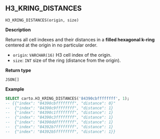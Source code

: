 ## H3_KRING_DISTANCES

```sql:signature
H3_KRING_DISTANCES(origin, size)
```

**Description**

Returns all cell indexes and their distances in a **filled hexagonal k-ring** centered at the origin in no particular order.

* `origin`: `VARCHAR(16)` H3 cell index of the origin.
* `size`: `INT` size of the ring (distance from the origin).

**Return type**

`JSON[]`

**Example**

```sql
SELECT carto.H3_KRING_DISTANCES('84390cbffffffff', 1);
-- {{"index": "84390cbffffffff", "distance": 0}"
--  {"index": "84390c9ffffffff", "distance": 1}
--  {"index": "84390c1ffffffff", "distance": 1}
--  {"index": "84390c3ffffffff", "distance": 1}
--  {"index": "84390ddffffffff", "distance": 1}
--  {"index": "84392b7ffffffff", "distance": 1}
--  {"index": "84392b5ffffffff", "distance": 1}}
```
